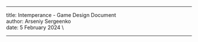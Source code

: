------------------------------------------------------------------------

title: Intemperance - Game Design Document \
author: Arseniy Sergeenko \
date: 5 February 2024 \

------------------------------------------------------------------------

